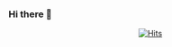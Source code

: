 ### Hi there 👋

<!--
**dongu4749/dongu4749** is a ✨ _special_ ✨ repository because its `README.md` (this file) appears on your GitHub profile.

Here are some ideas to get you started:

- 🔭 I’m currently working on ...
- 🌱 I’m currently learning ...
- 👯 I’m looking to collaborate on ...
- 🤔 I’m looking for help with ...
- 💬 Ask me about ...
- 📫 How to reach me: ...
- 😄 Pronouns: ...
- ⚡ Fun fact: ...

--> <div align=center>
[![Hits](https://hits.seeyoufarm.com/api/count/incr/badge.svg?url=https%3A%2F%2Fgithub.com%2Fdongu4749%2Fdongu4749.git&count_bg=%2379C83D&title_bg=%234A2576&icon=codio.svg&icon_color=%23E7E7E7&title=Dongu&edge_flat=false)](https://hits.seeyoufarm.com)
 </div> 
 
